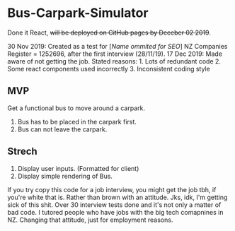 # Bus-Carpark-Simulator

Done it React, ~~will be deployed on GitHub pages by Deceber 02 2019~~.

30 Nov 2019: Created as a test for [*Name ommited for SEO*] NZ Companies Register = 1252696, after the first interview (28/11/19).
17 Dec 2019: Made aware of not getting the job.
              Stated reasons: 
                1. Lots of redundant code
                2. Some react components used incorrectly
                3. Inconsistent coding style
## MVP

Get a functional bus to move around a carpark.
  1. Bus has to be placed in the carpark first.
  2. Bus can not leave the carpark.

## Strech
  1. Display user inputs. (Formatted for client)
  2. Display simple rendering of Bus.

If you try copy this code for a job interview, you might get the job tbh, if you're white that is. Rather than brown with an attitude. Jks, idk, I'm getting sick of this shit. Over 30 interview tests done and it's not only a matter of bad code. I tutored people who have jobs with the big tech comapnines in NZ. Changing that attitude, just for employment reasons.
